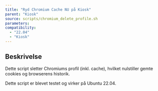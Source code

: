 ```yaml
---
title: "Ryd Chromium Cache NU på Kiosk"
parent: "Kiosk"
source: scripts/chromium_delete_profile.sh
parameters:
compatibility:  
  - "22.04"
  - "Kiosk"
---
```


## Beskrivelse
Dette script sletter Chromiums profil (inkl. cache), hvilket nulstiller gemte cookies og browserens historik.

Dette script er blevet testet og virker på Ubuntu 22.04.